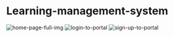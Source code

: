 # Learning-management-system
![home-page-full-img](https://github.com/adibmansuri511/Learning-management-system/assets/135020831/91f73672-839c-4d5a-abd3-4ee90a6ebb72)
![login-to-portal](https://github.com/adibmansuri511/Learning-management-system/assets/135020831/92f2072e-19de-48fb-9378-3386cfc0c4c5)
![sign-up-to-portal](https://github.com/adibmansuri511/Learning-management-system/assets/135020831/beefeee3-c2e2-4660-830f-bd00a5ce3b3d)

